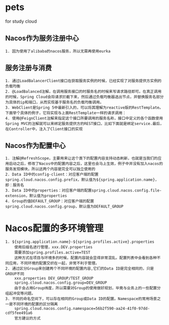 # pets
 for study cloud
 
 ## Nacos作为服务注册中心
    1. 因为使用了alibaba的nacos服务，所以无需再使用eurka
 ## 服务注册与消费
    1. 通过LoadBalancerClient接口在获取服务实例的时候，已经实现了对服务提供方实例的负载均衡
    2. @LoadBalanced注解，在调用服务接口的时服务名的时候来写请求路径即可。在真正调用的时候，Spring Cloud会将请求拦截下来，然后通过负载均衡器选出节点，并替换服务名部分为具体的ip和端口，从而实现基于服务名的负载均衡调用。
    3. WebClient是Spring 5中最新引入的，可以将其理解为reactive版的RestTemplate。下面举个具体的例子，它将实现与上面RestTemplate一样的请求调用：
    4. 使用@FeignClient注解来指定这个接口所要调用的服务名称，接口中定义的各个函数使用Spring MVC的注解就可以来绑定服务提供方的REST接口，比如下面就是绑定service.最后，在Controller中，注入了Client接口的实现
 ## Nacos作为配置中心
    1. 注解@RefreshScope，主要用来让这个类下的配置内容支持动态刷新，也就是当我们的应用启动之后，修改了Nacos中的配置内容之后，这里也会马上生效，例子中并没有加入nacos的服务发现模块，所以这两个内容是完全可以独立使用的
    2. Data ID中的config-client：对应客户端的配置spring.cloud.nacos.config.prefix，默认值为${spring.application.name}，即：服务名
    3. Data ID中的properties：对应客户端的配置spring.cloud.nacos.config.file-extension，默认值为properties
    4. Group的值DEFAULT_GROUP：对应客户端的配置spring.cloud.nacos.config.group，默认值为DEFAULT_GROUP
  # Nacos配置的多环境管理
    1. ${spring.application.name}-${spring.profiles.active}.properties
        使用后缀名进行管理，xxx.DEV.properties
        需要添加spring.profiles.active=TEST
        这种方式在项目与环境多的时候，配置内容就会显得非常混乱。配置列表中会看到各种不同应用，不同环境的配置交织在一起，非常不利于管理。
    2. 通过区分Group来创建两个不同环境的配置内容,它们的Data ID是完全相同的，只是GROUP不同
        xxx.properties DEV_GROUP/TEST_GROUP
        spring.cloud.nacos.config.group=DEV_GROUP
        由于会占用Group纬度，所以需要对Group的使用做好规划，毕竟与业务上的一些配置分组起冲突等问题。
    3. 不同的命名空间下，可以存在相同的Group或Data ID的配置。Namespace的常用场景之一是不同环境的配置的区分隔离
        spring.cloud.nacos.config.namespace=56b2f590-aa24-41f0-97dd-cdf5fee491a6
        官方建议的方式